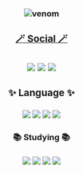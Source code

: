 <h3 align="center">
  
![venom](https://capsule-render.vercel.app/api?type=venom&height=200&text=Sprouted%20Potato.&fontSize=70&color=0:8871e5,100:b678c4&stroke=b678c4)

<a href="①버튼을 눌렀을 때 이동할 링크" target="_blank">
  
<h3 align="center">🪄 Social 🪄</h3>

<h3 align="center">
  <img src="https://img.shields.io/badge/GitHub-fff?style=flat&logo=github&logoColor=000"/></a>
<img src="https://img.shields.io/badge/Blog-03C75A?style=flat&logo=naver&logoColor=fff"/></a>
<img src="https://img.shields.io/badge/Instagram-E4405F?style=flat&logo=instagram&logoColor=fff"/></a>

<h3 align="center">✨ Language ✨</h3>

<h3 align="center">
  <img src="https://img.shields.io/badge/C-A8B9CC?style=flat&logo=c&logoColor=fff"/></a>
<img src="https://img.shields.io/badge/C%23-512BD4?style=flat&logo=csharp&logoColor=fff"/></a>
<img src="https://img.shields.io/badge/C++-00599C?style=flat&logo=cplusplus&logoColor=fff"/></a>
<img src="https://img.shields.io/badge/Python-3776AB?style=flat&logo=python&logoColor=fff"/></a>

<h3 align="center">📚 Studying 📚</h3>

<h3 align="center">
<img src="https://img.shields.io/badge/Unity-FFFFFF?style=flat&logo=unity&logoColor=000"/></a>
<img src="https://img.shields.io/badge/Unreal Engine-0E1128?style=flat&logo=unrealengine&logoColor=fff"/></a>
<img src="https://img.shields.io/badge/Android Studio-3DDC84?style=flat&logo=androidstudio&logoColor=fff"/></a>
<img src="https://img.shields.io/badge/Blender-E87D0D?style=flat&logo=blender&logoColor=fff"/></a>
